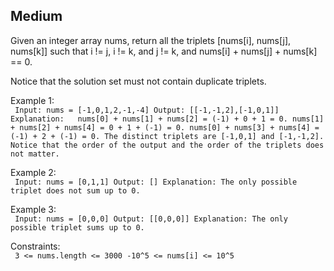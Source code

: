 Medium
---
Given an integer array nums, return all the triplets [nums[i], nums[j], nums[k]] such that i != j, i != k, and j != k, and nums[i] + nums[j] + nums[k] == 0.

Notice that the solution set must not contain duplicate triplets.

 

Example 1:<br>
`
Input: nums = [-1,0,1,2,-1,-4]
Output: [[-1,-1,2],[-1,0,1]]
Explanation:  
nums[0] + nums[1] + nums[2] = (-1) + 0 + 1 = 0.
nums[1] + nums[2] + nums[4] = 0 + 1 + (-1) = 0.
nums[0] + nums[3] + nums[4] = (-1) + 2 + (-1) = 0.
The distinct triplets are [-1,0,1] and [-1,-1,2].
Notice that the order of the output and the order of the triplets does not matter.`

Example 2:<br>
 `
Input: nums = [0,1,1]
Output: []
Explanation: The only possible triplet does not sum up to 0.`

Example 3:<br>
`
Input: nums = [0,0,0]
Output: [[0,0,0]]
Explanation: The only possible triplet sums up to 0.` 

Constraints:<br>
`
3 <= nums.length <= 3000
-10^5 <= nums[i] <= 10^5`
